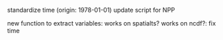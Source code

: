 
standardize time (origin: 1978-01-01)
update script for NPP


new function to extract variables:
works on spatialts?
works on ncdf?: fix time



